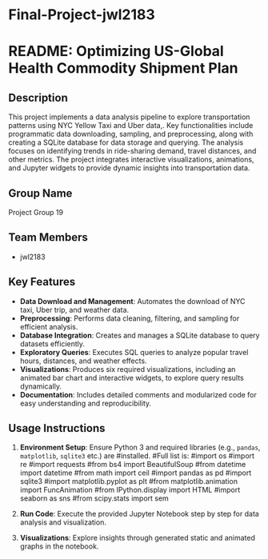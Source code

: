 # Final-Project-jwl2183

# README: Optimizing US-Global Health Commodity Shipment Plan

## Description
This project implements a data analysis pipeline to explore transportation patterns using NYC Yellow Taxi and Uber data,. Key functionalities include programmatic data downloading, sampling, and preprocessing, along with creating a SQLite database for data storage and querying. The analysis focuses on identifying trends in ride-sharing demand, travel distances, and other metrics. The project integrates interactive visualizations, animations, and Jupyter widgets to provide dynamic insights into transportation data.

## Group Name
Project Group 19

## Team Members
- jwl2183

## Key Features
- **Data Download and Management**: Automates the download of NYC taxi, Uber trip, and weather data.
- **Preprocessing**: Performs data cleaning, filtering, and sampling for efficient analysis.
- **Database Integration**: Creates and manages a SQLite database to query datasets efficiently.
- **Exploratory Queries**: Executes SQL queries to analyze popular travel hours, distances, and weather effects.
- **Visualizations**: Produces six required visualizations, including an animated bar chart and interactive widgets, to explore query results dynamically.
- **Documentation**: Includes detailed comments and modularized code for easy understanding and reproducibility.

## Usage Instructions
1. **Environment Setup**: Ensure Python 3 and required libraries (e.g., `pandas`, `matplotlib`, `sqlite3` etc.) are #installed.
#Full list is:
#import os
#import re
#import requests
#from bs4 import BeautifulSoup
#from datetime import datetime
#from math import ceil
#import pandas as pd
#import sqlite3
#import matplotlib.pyplot as plt
#from matplotlib.animation import FuncAnimation
#from IPython.display import HTML
#import seaborn as sns
#from scipy.stats import sem



2. **Run Code**: Execute the provided Jupyter Notebook step by step for data analysis and visualization.
3. **Visualizations**: Explore insights through generated static and animated graphs in the notebook.

